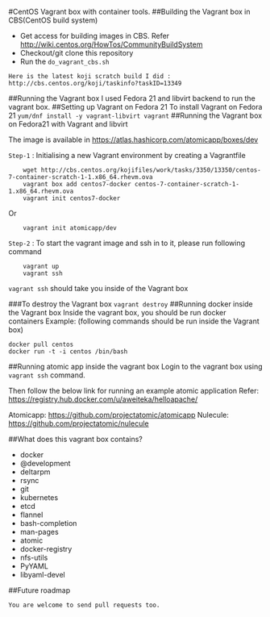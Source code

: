 #CentOS Vagrant box with container tools.
##Building the Vagrant box in CBS(CentOS build system)
* Get access for building images in CBS. Refer http://wiki.centos.org/HowTos/CommunityBuildSystem
* Checkout/git clone this repository
* Run the ```do_vagrant_cbs.sh```

```Here is the latest koji scratch build I did : http://cbs.centos.org/koji/taskinfo?taskID=13349```

##Running the Vagrant box
I used Fedora 21 and libvirt backend to run the vagrant box. 
##Setting up Vagrant on Fedora 21
To install Vagrant on Fedora 21
```yum/dnf install -y vagrant-libvirt vagrant```
##Running the Vagrant box on Fedora21 with Vagrant and libvirt

The image is available in https://atlas.hashicorp.com/atomicapp/boxes/dev

`Step-1` : Initialising a new Vagrant environment by creating a Vagrantfile
``` 
    wget http://cbs.centos.org/kojifiles/work/tasks/3350/13350/centos-7-container-scratch-1-1.x86_64.rhevm.ova
    vagrant box add centos7-docker centos-7-container-scratch-1-1.x86_64.rhevm.ova
    vagrant init centos7-docker
```
Or
```
    vagrant init atomicapp/dev
```
`Step-2` : To start the vagrant image and ssh in to it, please run following command
```
    vagrant up
    vagrant ssh
```
`vagrant ssh` should take you inside of the Vagrant box

###To destroy the Vagrant box
```vagrant destroy```
##Running docker inside the Vagrant box
Inside the vagrant box, you should be run docker containers
Example: (following commands should be run inside the Vagrant box)
```
docker pull centos
docker run -t -i centos /bin/bash
```

##Running atomic app inside the vagrant box
Login to the vagrant box using `vagrant ssh` command. 

Then follow the below link for running an example atomic application
Refer: https://registry.hub.docker.com/u/aweiteka/helloapache/

Atomicapp: https://github.com/projectatomic/atomicapp
Nulecule: https://github.com/projectatomic/nulecule
 
##What does this vagrant box contains?
* docker
* @development
* deltarpm
* rsync
* git
* kubernetes
* etcd
* flannel
* bash-completion
* man-pages
* atomic
* docker-registry
* nfs-utils
* PyYAML
* libyaml-devel

##Future roadmap

`You are welcome to send pull requests too.`

